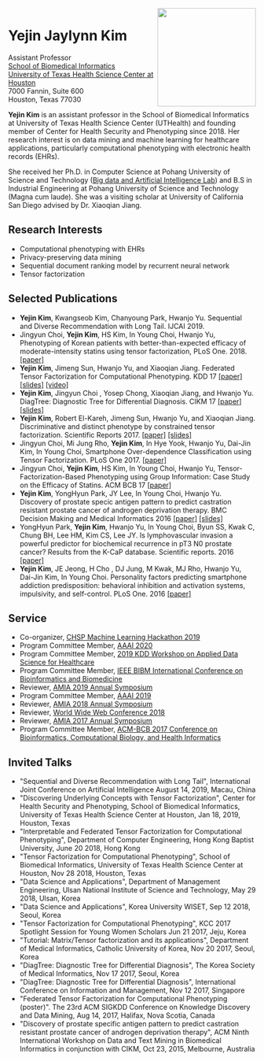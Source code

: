 <img align="right" width="200" src="https://sbmi.uth.edu/faculty-and-staff/gfx/Yejin-Kim.jpg">

Yejin Jaylynn Kim
==========
Assistant Professor  
[School of Biomedical Informatics](https://sbmi.uth.edu/)  
[University of Texas Health Science Center at Houston](https://www.uth.edu/)  
7000 Fannin, Suite 600  
Houston, Texas 77030

**Yejin Kim** is an assistant professor in the School of Biomedical Informatics at University of Texas Health Science Center (UTHealth) and founding member of Center for Health Security and Phenotyping since 2018. 
Her research interest is on data mining and machine learning for healthcare applications, particularly computational phenotyping with electronic health records (EHRs).

She received her Ph.D. in Computer Science at Pohang University of Science and Technology ([Big data and Artificial Intelligence Lab](https://sites.google.com/site/postechdm/)) and B.S in Industrial Engineering at Pohang University of Science and Technology (Magna cum laude). She was a visiting scholar at University of California San Diego advised by Dr. Xiaoqian Jiang. 


## Research Interests
- Computational phenotyping with EHRs
- Privacy-preserving data mining
- Sequential document ranking model by recurrent neural network 
- Tensor factorization

## Selected Publications
- **Yejin Kim**, Kwangseob Kim, Chanyoung Park, Hwanjo Yu. Sequential and Diverse Recommendation with Long Tail. IJCAI 2019. 
- Jingyun Choi, **Yejin Kim**, HS Kim, In Young Choi, Hwanjo Yu, Phenotyping of Korean patients with better-than-expected efficacy of moderate-intensity statins using tensor factorization, PLoS One. 2018. [[paper]](http://journals.plos.org/plosone/article?id=10.1371/journal.pone.0197518)
- **Yejin Kim**, Jimeng Sun, Hwanjo Yu, and Xiaoqian Jiang. Federated Tensor Factorization for Computational Phenotyping. KDD 17 [[paper]](https://github.com/yejinjkim/yejinjkim.github.io/blob/master/papers/kdd17%20federated%20tensor%20factorization.pdf) [[slides]](https://www.slideshare.net/YejinKim47/federated-tensor-factorization-for-computational-phenotyping) [[video]](https://www.youtube.com/watch?v=XmUPnomNzk8)
- **Yejin Kim**, Jingyun Choi , Yosep Chong, Xiaoqian Jiang, and Hwanjo Yu. DiagTree: Diagnostic Tree for Differential Diagnosis. CIKM 17 [[paper]](https://github.com/yejinjkim/yejinjkim.github.io/blob/master/papers/cikm17%20DiagTree.pdf) [[slides]](https://www.slideshare.net/YejinKim47/diagtree-diagnostic-tree-for-differential-diagnosis-cikm17-94403189)
- **Yejin Kim**, Robert El-Kareh, Jimeng Sun, Hwanjo Yu, and Xiaoqian Jiang. Discriminative and distinct phenotype by constrained tensor factorization. Scientific Reports 2017. [[paper]](https://www.nature.com/articles/s41598-017-01139-y) [[slides]](https://www.slideshare.net/YejinKim47/computational-phenotyping-using-tensor-factorization)
-  Jingyun Choi, Mi Jung Rho, **Yejin Kim**, In Hye Yook, Hwanjo Yu, Dai-Jin Kim, In Young Choi, Smartphone Over-dependence Classification using Tensor Factorization. PLoS One 2017. [[paper]](http://journals.plos.org/plosone/article?id=10.1371/journal.pone.0177629)
- Jingyun Choi, **Yejin Kim**, HS Kim, In Young Choi, Hwanjo Yu, Tensor-Factorization-Based Phenotyping using Group Information: Case Study on the Efficacy of Statins. ACM BCB 17 [[paper]](https://github.com/yejinjkim/yejinjkim.github.io/blob/master/papers/bcb17%20statin.pdf)
- **Yejin Kim**, YongHyun Park, JY Lee, In Young Choi, Hwanjo Yu. Discovery of prostate specic antigen pattern to predict castration resistant prostate cancer of androgen deprivation therapy. BMC Decision Making and Medical Informatics 2016 [[paper]](https://www.ncbi.nlm.nih.gov/pmc/articles/PMC4959354/) [[slides]](https://www.slideshare.net/YejinKim47/psa-pattern-to-predict-crpc)
- YongHyun Park, **Yejin Kim**, Hwanjo Yu, In Young Choi, Byun SS, Kwak C, Chung BH, Lee HM, Kim CS, Lee JY. Is lymphovascular invasion a powerful predictor for biochemical recurrence in pT3 N0 prostate cancer? Results from the K-CaP database. Scientific reports. 2016 [[paper]](https://www.nature.com/articles/srep25419)
- **Yejin Kim**, JE Jeong, H Cho , DJ Jung, M Kwak, MJ Rho, Hwanjo Yu, Dai-Jin Kim, In Young Choi. Personality factors predicting smartphone addiction predisposition: behavioral inhibition and activation systems, impulsivity, and self-control. PLoS One. 2016 [[paper]](http://journals.plos.org/plosone/article?id=10.1371/journal.pone.0159788)


## Service
- Co-organizer, [CHSP Machine Learning Hackathon 2019](https://sbmi.uth.edu/hackathon/)
- Program Committee Member, [AAAI 2020](https://aaai.org/Conferences/AAAI-20/)
- Program Committee Member, [2019 KDD Workshop on Applied Data Science for Healthcare](https://dshealthkdd.github.io/dshealth-2019/)
- Program Committee Member, [IEEE BIBM International Conference on Bioinformatics and Biomedicine](https://cci.drexel.edu/ieeebibm/bibm2019/index.html)
- Reviewer, [AMIA 2019 Annual Symposium](https://www.amia.org/amia2019/spc)
- Program Committee Member, [AAAI 2019](https://aaai.org/Conferences/AAAI-19/)
- Reviewer, [AMIA 2018 Annual Symposium](https://www.amia.org/amia2018/spc)
- Reviewer, [World Wide Web Conference 2018](https://www2018.thewebconf.org/)
- Reviewer, [AMIA 2017 Annual Symposium](https://www.amia.org/amia2017/spc)
- Program Committee Member, [ACM-BCB 2017 Conference on Bioinformatics, Computational Biology, and Health Informatics](http://acm-bcb.org/2017/)


## Invited Talks
- "Sequential and Diverse Recommendation with Long Tail", International Joint Conference on Artificial Intelligence August 14, 2019, Macau, China
- "Discovering Underlying Concepts with Tensor Factorization", Center for Health Security and Phenotyping, School of Biomedical Informatics, University of Texas Health Science Center at Houston, Jan 18, 2019, Houston, Texas
- "Interpretable and Federated Tensor Factorization for Computational Phenotyping", Department of Computer Engineering, Hong Kong Baptist University, June 20 2018, Hong Kong
- "Tensor Factorization for Computational Phenotyping", School of Biomedical Informatics, University of Texas Health Science Center at Houston, Nov 28 2018, Houston, Texas
- "Data Science and Applications", Department of Management Engineering, Ulsan National Institute of Science and Technology, May 29 2018, Ulsan, Korea
- "Data Science and Applications", Korea University WISET, Sep 12 2018, Seoul, Korea
- "Tensor Factorization for Computational Phenotyping", KCC 2017 Spotlight Session for Young Women Scholars Jun 21 2017, Jeju, Korea
- "Tutorial: Matrix/Tensor factorization and its applications", Department of Medical Informatics, Catholic University of Korea, Nov 20 2017, Seoul, Korea
- "DiagTree: Diagnostic Tree for Differential Diagnosis", The Korea Society of Medical Informatics, Nov 17 2017, Seoul, Korea
- "DiagTree: Diagnostic Tree for Differential Diagnosis", International Conference on Information and Management, Nov 12 2017, Singapore
- "Federated Tensor Factorization for Computational Phenotyping (poster)". The 23rd ACM SIGKDD Conference on Knowledge Discovery and Data Mining, Aug 14, 2017, Halifax, Nova Scotia, Canada 
- "Discovery of prostate specific antigen pattern to predict castration resistant prostate cancer of androgen deprivation therapy", ACM Ninth International Workshop on Data and Text Mining in Biomedical Informatics in conjunction  with CIKM, Oct 23, 2015, Melbourne, Australia 
